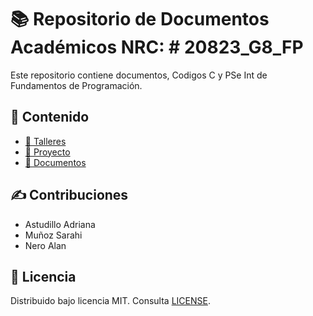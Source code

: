 # 📚 Repositorio de Documentos Académicos NRC: # 20823_G8_FP

Este repositorio contiene documentos, Codigos C y PSe Int de Fundamentos de Programación.

## 📂 Contenido

- [🔢 Talleres](./Talleres/)
- [🧪 Proyecto](./Proyecto/)
- [📖 Documentos](./Documentos/)

## ✍️ Contribuciones

* Astudillo Adriana
* Muñoz Sarahi
* Nero Alan

## 📄 Licencia

Distribuido bajo licencia MIT. Consulta [LICENSE](./LICENCIA).
